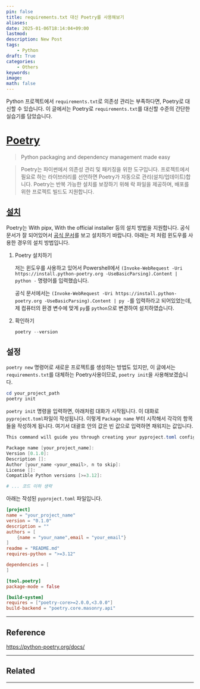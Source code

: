 ```yaml
---
pin: false
title: requirements.txt 대신 Poetry를 사용해보기
aliases:
date: 2025-01-06T18:14:04+09:00
lastmod:
description: New Post
tags:
    - Python
draft: True
categories:
    - Others
keywords:
image:
math: false
---
```


Python 프로젝트에서 `requirements.txt`로 의존성 관리는 부족하다면, Poetry로 대신할 수 있습니다. 이 글에서는 Poetry로 `requirements.txt`를 대신할 수준의 간단한 실습기를 담았습니다.

# [Poetry](https://python-poetry.org/)

> Python packaging and dependency management made easy

> Poetry는 파이썬에서 의존성 관리 및 패키징을 위한 도구입니다. 프로젝트에서 필요로 하는 라이브러리를 선언하면 Poetry가 자동으로 관리(설치/업데이트)합니다. Poetry는 반복 가능한 설치를 보장하기 위해 락 파일을 제공하며, 배포를 위한 프로젝트 빌드도 지원합니다.

## [설치](https://python-poetry.org/docs/#installation)

Poetry는 With pipx, With the official installer 등의 설치 방법을 지원합니다. 공식 문서가 잘 되어있어서 [공식 문서](https://python-poetry.org/docs/#installation)를 보고 설치하기 바랍니다. 아래는 저 처럼 윈도우를 사용한 경우의 설치 방법입니다.

1. Poetry 설치하기

    저는 윈도우를 사용하고 있어서 Powershell에서 `(Invoke-WebRequest -Uri https://install.python-poetry.org -UseBasicParsing).Content | python -` 명령어를 입력했습니다.

    공식 문서에서는 `(Invoke-WebRequest -Uri https://install.python-poetry.org -UseBasicParsing).Content | py -`를 입력하라고 되어있었는데, 제 컴퓨터의 환경 변수에 맞게 `py`를 `python`으로 변경하여 설치하였습니다.

2. 확인하기

    ```Powershell
    poetry --version
    ```

## 설정

`poetry new` 명령어로 새로운 프로젝트를 생성하는 방법도 있지만, 이 글에서는 `requirements.txt`를 대체하는 Poetry사용이므로, `poetry init`을 사용해보겠습니다.

```Powershell
cd your_project_path
poetry init
```

`poetry init` 명령을 입력하면, 아래처럼 대화가 시작됩니다. 이 대화로 `pyproject.toml`파일이 작성됩니다. 이렇게 `Package name` 부터 시작해서 각각의 항목들을 작성하게 됩니다. 여기서 대괄호 안의 값은 빈 값으로 입력하면 채워지는 값입니다.

```Powershell
This command will guide you through creating your pyproject.toml config.

Package name [your_project_name]:
Version [0.1.0]:
Description []:
Author [your_name <your_email>, n to skip]:
License []:
Compatible Python versions [>=3.12]:

# ... 코드 이하 생략
```

아래는 작성된 `pyproject.toml` 파일입니다.

```toml
[project]
name = "your_project_name"
version = "0.1.0"
description = ""
authors = [
    {name = "your_name",email = "your_email"}
]
readme = "README.md"
requires-python = ">=3.12"

dependencies = [
]

[tool.poetry]
package-mode = false

[build-system]
requires = ["poetry-core>=2.0.0,<3.0.0"]
build-backend = "poetry.core.masonry.api"
```

---

## Reference

https://python-poetry.org/docs/

---

## Related

---
